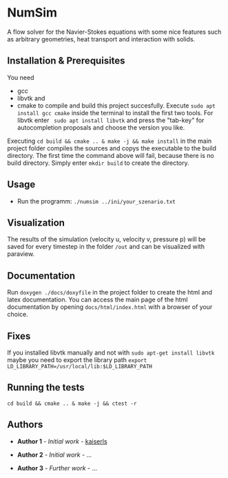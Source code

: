 # NumSim
A flow solver for the Navier-Stokes equations with some nice features such as arbitrary geometries, heat transport and interaction with solids.

## Installation & Prerequisites

You need
- gcc
- libvtk and
- cmake to compile and build this project succesfully.
Execute ``` sudo apt install gcc cmake ``` inside the terminal to install the first two tools. For libvtk enter ``` sudo apt install libvtk``` and press the "tab-key" for autocompletion proposals and choose the version you like.

Executing ``` cd build && cmake .. & make -j && make install ``` in the main project folder compiles the sources and copys the executable to the build directory.
The first time the command above will fail, because there is no build  directory. Simply enter ``` mkdir build ``` to create the directory.

## Usage

- Run the programm: ``` ./numsim ../ini/your_szenario.txt ```

## Visualization

The results of the simulation (velocity u, velocity v, pressure p) will be saved for every timestep in the folder ```/out``` and can be visualized with paraview.

## Documentation
Run ```doxygen ./docs/doxyfile``` in the project folder to create the html and latex documentation. You can access the main page of the html documentation by opening ```docs/html/index.html``` with a browser of your choice.

## Fixes

If you installed libvtk manually and not with ``` sudo apt-get install libvtk ``` maybe you need to export the library path ```export LD_LIBRARY_PATH=/usr/local/lib:$LD_LIBRARY_PATH```

## Running the tests

``` cd build && cmake .. & make -j && ctest -r ```

## Authors

* **Author 1** - *Initial work* - [kaiserls](https://github.com/kaiserls)

* **Author 2** - *Initial work* - ...

* **Author 3** - *Further work* - ...
